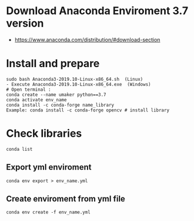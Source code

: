 # Download Anaconda Enviroment 3.7 version
- https://www.anaconda.com/distribution/#download-section

# Install and prepare
	sudo bash Anaconda3-2019.10-Linux-x86_64.sh  (Linux)
	- Execute Anaconda3-2019.10-Linux-x86_64.exe  (Windows)
	# Open terminal : 
	conda create --name umaker python==3.7
	conda activate env_name  
	conda install -c conda-forge name_library
	Example: conda install -c conda-forge opencv # install library
# Check libraries
	conda list 
## Export yml enviroment
	conda env export > env_name.yml
## Create enviroment from yml file
	conda env create -f env_name.yml




